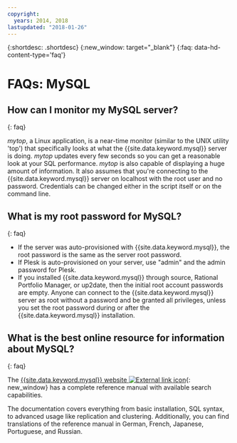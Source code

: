 ```yaml
---
copyright:
  years: 2014, 2018
lastupdated: "2018-01-26"
---
```


{:shortdesc: .shortdesc}
{:new_window: target="_blank"}
{:faq: data-hd-content-type='faq'}

# FAQs: MySQL

## How can I monitor my MySQL server?
{: faq}

_mytop_, a Linux application, is a near-time monitor (similar to the UNIX utility 'top') that specifically looks at what the {{site.data.keyword.mysql}} server is doing. _mytop_ updates every few seconds so you can get a reasonable look at your SQL performance. _mytop_ is also capable of displaying a huge amount of information. It also assumes that you're connecting to the {{site.data.keyword.mysql}} server on localhost with the root user and no password. Credentials can be changed either in the script itself or on the command line.

## What is my root password for MySQL?
{: faq}

* If the server was auto-provisioned with {{site.data.keyword.mysql}}, the root password is the same as the server root password.
* If Plesk is auto-provisioned on your server, use "admin" and the admin password for Plesk.
* If you installed {{site.data.keyword.mysql}} through source, Rational Portfolio Manager, or up2date, then the initial root account passwords are empty. Anyone can connect to the {{site.data.keyword.mysql}} server as root without a password and be granted all privileges, unless you set the root password during or after the {{site.data.keyword.mysql}} installation.

## What is the best online resource for information about MySQL?
{: faq}

The [{{site.data.keyword.mysql}} website ![External link icon](../../icons/launch-glyph.svg "External link icon")](http://dev.mysql.com/doc/){: new_window} has a complete reference manual with available search capabilities.

The documentation covers everything from basic installation, SQL syntax, to advanced usage like replication and clustering. Additionally, you can find translations of the reference manual in German, French, Japanese, Portuguese, and Russian.
